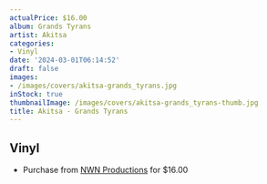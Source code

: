 ```yaml
---
actualPrice: $16.00
album: Grands Tyrans
artist: Akitsa
categories:
- Vinyl
date: '2024-03-01T06:14:52'
draft: false
images:
- /images/covers/akitsa-grands_tyrans.jpg
inStock: true
thumbnailImage: /images/covers/akitsa-grands_tyrans-thumb.jpg
title: Akitsa - Grands Tyrans
---
```


## Vinyl
* Purchase from [NWN Productions](http://shop.nwnprod.com/index.php?route=product/product&path=75&product_id=47855&sort=pd.name&order=ASC) for $16.00
